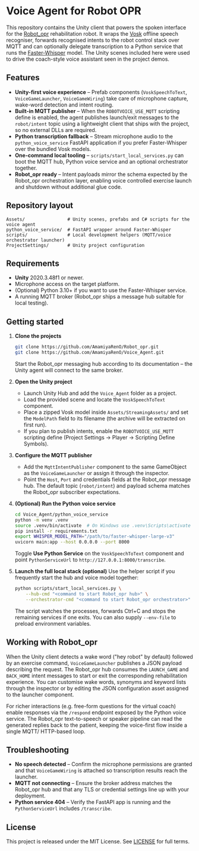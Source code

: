 # Voice Agent for Robot OPR

This repository contains the Unity client that powers the spoken interface
for the [Robot_opr](https://github.com/AmamiyaRenO/Robot_opr) rehabilitation
robot. It wraps the [Vosk](https://alphacephei.com/vosk/) offline speech
recogniser, forwards recognised intents to the robot control stack over MQTT
and can optionally delegate transcription to a Python service that runs the
[Faster-Whisper](https://github.com/guillaumekln/faster-whisper) model. The
Unity scenes included here were used to drive the coach-style voice assistant
seen in the project demos.

## Features

* **Unity-first voice experience** – Prefab components (`VoskSpeechToText`,
  `VoiceGameLauncher`, `VoiceGameWiring`) take care of microphone capture,
  wake-word detection and intent routing.
* **Built-in MQTT publisher** – When the `ROBOTVOICE_USE_MQTT` scripting
  define is enabled, the agent publishes launch/exit messages to the
  `robot/intent` topic using a lightweight client that ships with the project,
  so no external DLLs are required.
* **Python transcription fallback** – Stream microphone audio to the
  `python_voice_service` FastAPI application if you prefer Faster-Whisper over
  the bundled Vosk models.
* **One-command local tooling** – `scripts/start_local_services.py` can boot
  the MQTT hub, Python voice service and an optional orchestrator together.
* **Robot_opr ready** – Intent payloads mirror the schema expected by the
  Robot_opr orchestration layer, enabling voice controlled exercise launch and
  shutdown without additional glue code.

## Repository layout

```
Assets/                # Unity scenes, prefabs and C# scripts for the voice agent
python_voice_service/  # FastAPI wrapper around Faster-Whisper
scripts/               # Local development helpers (MQTT/voice orchestrator launcher)
ProjectSettings/       # Unity project configuration
```

## Requirements

* **Unity** 2020.3.48f1 or newer.
* Microphone access on the target platform.
* (Optional) Python 3.10+ if you want to use the Faster-Whisper service.
* A running MQTT broker (Robot_opr ships a message hub suitable for local
  testing).

## Getting started

1. **Clone the projects**
   ```bash
   git clone https://github.com/AmamiyaRenO/Robot_opr.git
   git clone https://github.com/AmamiyaRenO/Voice_Agent.git
   ```
   Start the Robot_opr messaging hub according to its documentation – the
   Unity agent will connect to the same broker.

2. **Open the Unity project**
   * Launch Unity Hub and add the `Voice_Agent` folder as a project.
   * Load the provided scene and locate the `VoskSpeechToText` component.
   * Place a zipped Vosk model inside `Assets/StreamingAssets/` and set the
     `ModelPath` field to its filename (the archive will be extracted on first
     run).
   * If you plan to publish intents, enable the `ROBOTVOICE_USE_MQTT` scripting
     define (Project Settings → Player → Scripting Define Symbols).

3. **Configure the MQTT publisher**
   * Add the `MqttIntentPublisher` component to the same GameObject as the
     `VoiceGameLauncher` or assign it through the inspector.
   * Point the `Host`, `Port` and credentials fields at the Robot_opr message
     hub. The default topic (`robot/intent`) and payload schema matches the
     Robot_opr subscriber expectations.

4. **(Optional) Run the Python voice service**
   ```bash
   cd Voice_Agent/python_voice_service
   python -m venv .venv
   source .venv/bin/activate  # On Windows use .venv\Scripts\activate
   pip install -r requirements.txt
   export WHISPER_MODEL_PATH="/path/to/faster-whisper-large-v3"
   uvicorn main:app --host 0.0.0.0 --port 8000
   ```
   Toggle **Use Python Service** on the `VoskSpeechToText` component and point
   `PythonServiceUrl` to `http://127.0.0.1:8000/transcribe`.

5. **Launch the full local stack (optional)**
   Use the helper script if you frequently start the hub and voice model
   together:
   ```bash
   python scripts/start_local_services.py \
       --hub-cmd "<command to start Robot_opr hub>" \
       --orchestrator-cmd "<command to start Robot_opr orchestrator>"
   ```
   The script watches the processes, forwards Ctrl+C and stops the remaining
   services if one exits. You can also supply `--env-file` to preload
   environment variables.

## Working with Robot_opr

When the Unity client detects a wake word ("hey robot" by default) followed by
an exercise command, `VoiceGameLauncher` publishes a JSON payload describing the
request. The Robot_opr hub consumes the `LAUNCH_GAME` and `BACK_HOME` intent
messages to start or exit the corresponding rehabilitation experience. You can
customise wake words, synonyms and keyword lists through the inspector or by
editing the JSON configuration asset assigned to the launcher component.

For richer interactions (e.g. free-form questions for the virtual coach) enable
responses via the `/respond` endpoint exposed by the Python voice service. The
Robot_opr text-to-speech or speaker pipeline can read the generated replies
back to the patient, keeping the voice-first flow inside a single MQTT/
HTTP-based loop.

## Troubleshooting

* **No speech detected** – Confirm the microphone permissions are granted and
  that `VoiceGameWiring` is attached so transcription results reach the
  launcher.
* **MQTT not connecting** – Ensure the broker address matches the Robot_opr hub
  and that any TLS or credential settings line up with your deployment.
* **Python service 404** – Verify the FastAPI app is running and the
  `PythonServiceUrl` includes `/transcribe`.

## License

This project is released under the MIT License. See [LICENSE](LICENSE) for
full terms.

